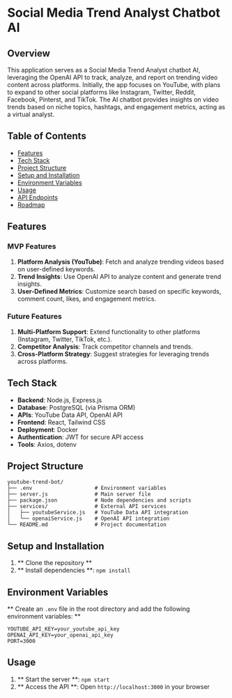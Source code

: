 # Social Media Trend Analyst Chatbot AI

## Overview

This application serves as a Social Media Trend Analyst chatbot AI, leveraging the OpenAI API to track, analyze, and report on trending video content across platforms. Initially, the app focuses on YouTube, with plans to expand to other social platforms like Instagram, Twitter, Reddit, Facebook, Pinterst, and TikTok. The AI chatbot provides insights on video trends based on niche topics, hashtags, and engagement metrics, acting as a virtual analyst.

## Table of Contents

- [Features](#features)
- [Tech Stack](#tech-stack)
- [Project Structure](#project-structure)
- [Setup and Installation](#setup-and-installation)
- [Environment Variables](#environment-variables)
- [Usage](#usage)
- [API Endpoints](#api-endpoints)
- [Roadmap](#roadmap)

## Features

### MVP Features

1. **Platform Analysis (YouTube)**: Fetch and analyze trending videos based on user-defined keywords.
2. **Trend Insights**: Use OpenAI API to analyze content and generate trend insights.
3. **User-Defined Metrics**: Customize search based on specific keywords, comment count, likes, and engagement metrics.

### Future Features

1. **Multi-Platform Support**: Extend functionality to other platforms (Instagram, Twitter, TikTok, etc.).
2. **Competitor Analysis**: Track competitor channels and trends.
3. **Cross-Platform Strategy**: Suggest strategies for leveraging trends across platforms.

## Tech Stack

- **Backend**: Node.js, Express.js
- **Database**: PostgreSQL (via Prisma ORM)
- **APIs**: YouTube Data API, OpenAI API
- **Frontend**: React, Tailwind CSS
- **Deployment**: Docker
- **Authentication**: JWT for secure API access
- **Tools**: Axios, dotenv

## Project Structure

```plaintext
youtube-trend-bot/
├── .env                    # Environment variables
├── server.js               # Main server file
├── package.json            # Node dependencies and scripts
├── services/               # External API services
│   ├── youtubeService.js   # YouTube Data API integration
│   └── openaiService.js    # OpenAI API integration
└── README.md               # Project documentation
```

## Setup and Installation

1. ** Clone the repository **
2. ** Install dependencies **: `npm install`

## Environment Variables

** Create an `.env` file in the root directory and add the following environment variables: **

```plaintext
YOUTUBE_API_KEY=your_youtube_api_key
OPENAI_API_KEY=your_openai_api_key
PORT=3000
```

## Usage

1. ** Start the server **: `npm start`
2. ** Access the API **: Open `http://localhost:3000` in your browser
